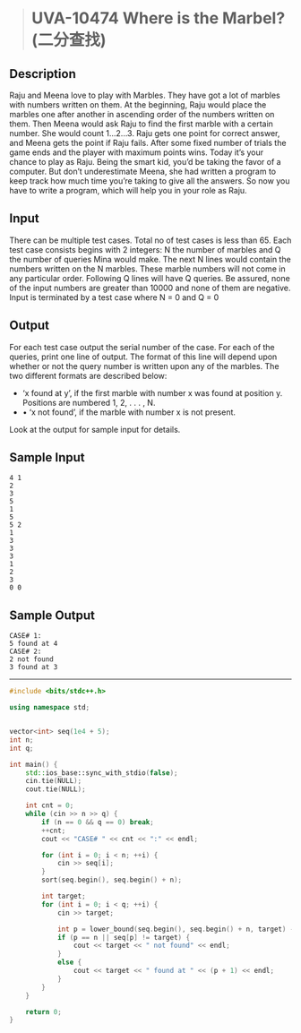 > # UVA-10474 Where is the Marbel? (二分查找)

## Description

Raju and Meena love to play with Marbles. They have got a lot of marbles with numbers written on them. At the beginning, Raju would place the marbles one after another in ascending order of the numbers written on them. Then Meena would ask Raju to find the first marble with a certain number. She would count 1...2...3. Raju gets one point for correct answer, and Meena gets the point if Raju fails. After some fixed number of trials the game ends and the player with maximum points wins. Today it’s your chance to play as Raju. Being the smart kid, you’d be taking the favor of a computer. But don’t underestimate Meena, she had written a program to keep track how much time you’re taking to give all the answers. So now you have to write a program, which will help you in your role as Raju.

## Input 

There can be multiple test cases. Total no of test cases is less than 65. Each test case consists begins with 2 integers: N the number of marbles and Q the number of queries Mina would make. The next N lines would contain the numbers written on the N marbles. These marble numbers will not come in any particular order. Following Q lines will have Q queries. Be assured, none of the input numbers are greater than 10000 and none of them are negative. Input is terminated by a test case where N = 0 and Q = 0

## Output

For each test case output the serial number of the case. For each of the queries, print one line of output. The format of this line will depend upon whether or not the query number is written upon any of the marbles. The two different formats are described below:

- ‘x found at y’, if the first marble with number x was found at position y. Positions are numbered 1, 2, . . . , N.
- • ‘x not found’, if the marble with number x is not present.

Look at the output for sample input for details.

## Sample Input

```
4 1
2
3
5
1
5
5 2
1
3
3
3
1
2
3
0 0
```

## Sample Output

```
CASE# 1:
5 found at 4
CASE# 2:
2 not found
3 found at 3
```

-----

```c++
#include <bits/stdc++.h>

using namespace std;


vector<int> seq(1e4 + 5);
int n;
int q;

int main() {
    std::ios_base::sync_with_stdio(false);
    cin.tie(NULL);
    cout.tie(NULL);

    int cnt = 0;
    while (cin >> n >> q) {
        if (n == 0 && q == 0) break;
        ++cnt;
        cout << "CASE# " << cnt << ":" << endl;

        for (int i = 0; i < n; ++i) {
            cin >> seq[i];
        }
        sort(seq.begin(), seq.begin() + n);

        int target;
        for (int i = 0; i < q; ++i) {
            cin >> target;

            int p = lower_bound(seq.begin(), seq.begin() + n, target) - seq.begin();
            if (p == n || seq[p] != target) {
                cout << target << " not found" << endl;
            }
            else {
                cout << target << " found at " << (p + 1) << endl;
            }
        }
    }

    return 0;
}
```











